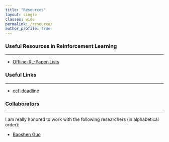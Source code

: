 ```yaml
---
title: "Resources"
layout: single
classes: wide
permalink: /resource/
author_profile: true
---
```



### Useful Resources in Reinforcement Learning
------
* [Offline-RL-Paper-Lists](https://github.com/apexrl/Batch-Offline--RL-Paper-Lists)


### Useful Links 
------
* [ccf-deadline](https://ccfddl.github.io/)


### Collaborators
------
I am really honored to work with the following researchers (in alphabetical order):
* [Baoshen Guo](http://www.baoshenguo.com/)
  
